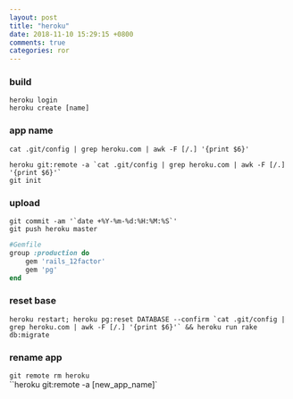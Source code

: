 ```yaml
---
layout: post
title: "heroku"
date: 2018-11-10 15:29:15 +0800
comments: true
categories: ror
---
```

### build
`heroku login`  
`heroku create [name]`  
### app name
`cat .git/config | grep heroku.com | awk -F [/.] '{print $6}'`


``heroku git:remote -a `cat .git/config | grep heroku.com | awk -F [/.] '{print $6}'` ``  
`git init`  

### upload

``git commit -am '`date +%Y-%m-%d:%H:%M:%S`'``  
`git push heroku master`  

``` ruby
#Gemfile
group :production do
    gem 'rails_12factor'
    gem 'pg'
end
```

### reset base
``heroku restart; heroku pg:reset DATABASE --confirm `cat .git/config | grep heroku.com | awk -F [/.] '{print $6}'` && heroku run rake db:migrate``


### rename app
`git remote rm heroku`  
``heroku git:remote -a [new_app_name]`  